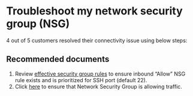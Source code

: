 <properties  
              pageTitle="Troubleshoot my network security group (NSG)"
              description="Troubleshoot my network security group (NSG)"
              service=""
              resource=""
              authors="tiag"
              displayOrder="37"
              selfHelpType="generic"
              supportTopicIds="32615533"
              resourceTags=""
              productPesIds="15571,15797,16454"
              cloudEnvironments="public"
/>

# Troubleshoot my network security group (NSG)

4 out of 5 customers resolved their connectivity issue using below steps:<br>

## **Recommended documents**

1. Review [effective security group rules](data-blade:Microsoft_Azure_Network.EffectiveSecurityRulesBlade.id.$resourceId) to ensure inbound “Allow” NSG rule exists and is prioritized for SSH port (default 22).
2. Click [here](data-blade:microsoft_azure_network.verifyipflowblade.vmId.$resourceId) to ensure that Network Security Group is allowing traffic.
